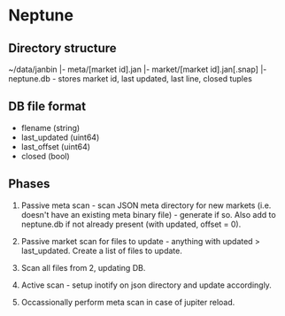 # Neptune

## Directory structure

~/data/janbin
|- meta/[market id].jan
|- market/[market id].jan[.snap]
|- neptune.db - stores market id, last updated, last line, closed tuples

## DB file format

* flename      (string)
* last_updated (uint64)
* last_offset  (uint64)
* closed       (bool)

## Phases

1. Passive meta scan - scan JSON meta directory for new markets (i.e. doesn't
   have an existing meta binary file) - generate if so. Also add to neptune.db
   if not already present (with updated, offset = 0).

2. Passive market scan for files to update - anything with updated >
   last_updated. Create a list of files to update.

3. Scan all files from 2, updating DB.

4. Active scan - setup inotify on json directory and update accordingly.

5. Occassionally perform meta scan in case of jupiter reload.
